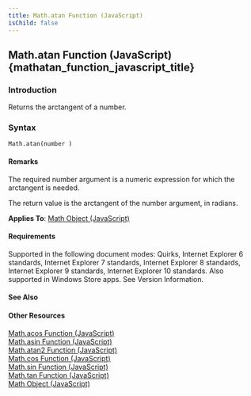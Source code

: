 ```yaml
---
title: Math.atan Function (JavaScript)
isChild: false
---
```


## Math.atan Function (JavaScript) {mathatan_function_javascript_title}

### Introduction 

 Returns the arctangent of a number.

### Syntax 

```
Math.atan(number )
```

#### Remarks 

<div id="languageReferenceRemarksSection" class="section" name="collapseableSection" style="">
  <p xmlns:util="util">
    The required <span class="parameter" sdata="paramReference">number</span> argument is a numeric expression for which the arctangent is needed.
  </p>
  <p xmlns:util="util">
    The return value is the arctangent of the <span class="parameter" sdata="paramReference">number</span> argument, in radians.
  </p>
  <p xmlns:util="util">
    <b>Applies To</b>: <span sdata="link"><a href="607b94cb-921c-43cd-b514-fdbc13aeced6.htm">Math Object (JavaScript)</a></span>
  </p>
</div>

#### Requirements 

<div id="requirementsTitleSection" class="section" name="collapseableSection" style="">
  <p xmlns:util="util"></p>
  <p>
    Supported in the following document modes: Quirks, Internet Explorer 6 standards, Internet Explorer 7 standards, Internet Explorer 8 standards, Internet Explorer 9 standards, Internet Explorer 10
    standards. Also supported in Windows Store apps. See Version Information.
  </p>
</div>

#### See Also 

<div id="seeAlsoSection" class="section" name="collapseableSection" style="">
  <h4 class="subHeading">
    Other Resources
  </h4>
  <div class="seeAlsoStyle">
    <span sdata="link" xmlns:util="util"><a href="828cb3c3-bdf7-4bb7-97ae-3617ce4b2d62.htm">Math.acos Function (JavaScript)</a></span>
  </div>
  <div class="seeAlsoStyle">
    <span sdata="link" xmlns:util="util"><a href="735a99a6-1693-45c5-9e9e-fb82771476f5.htm">Math.asin Function (JavaScript)</a></span>
  </div>
  <div class="seeAlsoStyle">
    <span sdata="link" xmlns:util="util"><a href="ccf811c2-82bb-485e-bdc9-3e8840f00dc8.htm">Math.atan2 Function (JavaScript)</a></span>
  </div>
  <div class="seeAlsoStyle">
    <span sdata="link" xmlns:util="util"><a href="5887431e-a8a6-49af-8a4a-b53f6cea39e6.htm">Math.cos Function (JavaScript)</a></span>
  </div>
  <div class="seeAlsoStyle">
    <span sdata="link" xmlns:util="util"><a href="2e36fb5d-7e7b-4133-9f73-dcc817ac51fe.htm">Math.sin Function (JavaScript)</a></span>
  </div>
  <div class="seeAlsoStyle">
    <span sdata="link" xmlns:util="util"><a href="b1b39dc6-ecc9-4189-92af-3149fc9dc9ad.htm">Math.tan Function (JavaScript)</a></span>
  </div>
  <div class="seeAlsoStyle">
    <span sdata="link" xmlns:util="util"><a href="607b94cb-921c-43cd-b514-fdbc13aeced6.htm">Math Object (JavaScript)</a></span>
  </div>
</div>

